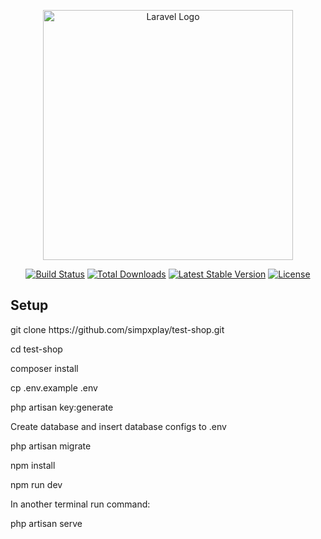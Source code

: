 <p align="center"><a href="https://laravel.com" target="_blank"><img src="https://raw.githubusercontent.com/laravel/art/master/logo-lockup/5%20SVG/2%20CMYK/1%20Full%20Color/laravel-logolockup-cmyk-red.svg" width="400" alt="Laravel Logo"></a></p>

<p align="center">
<a href="https://github.com/laravel/framework/actions"><img src="https://github.com/laravel/framework/workflows/tests/badge.svg" alt="Build Status"></a>
<a href="https://packagist.org/packages/laravel/framework"><img src="https://img.shields.io/packagist/dt/laravel/framework" alt="Total Downloads"></a>
<a href="https://packagist.org/packages/laravel/framework"><img src="https://img.shields.io/packagist/v/laravel/framework" alt="Latest Stable Version"></a>
<a href="https://packagist.org/packages/laravel/framework"><img src="https://img.shields.io/packagist/l/laravel/framework" alt="License"></a>
</p>

## Setup

 <p>git clone https://github.com/simpxplay/test-shop.git</p>
 <p>cd test-shop</p>
 <p>composer install</p>
 <p>cp .env.example .env</p>
 <p>php artisan key:generate</p>
 <p>Create database and insert database configs to .env</p>
 <p>php artisan migrate</p>
 <p>npm install</p>
 <p>npm run dev</p>
 <p>In another terminal run command:</p>
 <p>php artisan serve</p>
